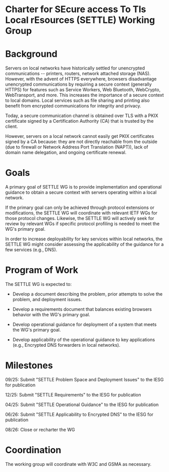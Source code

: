 # Charter for SEcure access To Tls Local rEsources (SETTLE) Working Group

# Background

Servers on local networks have historically settled for unencrypted
communications -- printers, routers, network attached storage (NAS).
However, with the advent of HTTPS everywhere, browsers disadvantage
unencrypted communications by requiring a secure context (generally
HTTPS) for features such as Service Workers, Web Bluetooth, WebCrypto,
WebTransport, and more. This increases the importance of a secure
context to local domains. Local services such as file sharing and
printing also benefit from encrypted communications for integrity and
privacy.

Today, a secure communication channel is obtained over TLS with a PKIX
certificate signed by a Certification Authority (CA) that is trusted
by the client.

However, servers on a local network cannot easily get PKIX
certificates signed by a CA because: they are not
directly reachable from the outside (due to firewall or Network Address
Port Translation (NAPT)), lack of domain name delegation, and ongoing
certificate renewal.

# Goals

A primary goal of SETTLE WG is to provide implementation and operational
guidance to obtain a secure context with servers operating within a local
network.

If the primary goal can only be achieved through protocol extensions or modifications,
the SETTLE WG will coordinate with relevant IETF WGs for those protocol changes. Likewise,
the SETTLE WG will actively seek for review by relevant WGs if specific protocol
profiling is needed to meet the WG's primary goal.

In order to increase deployability for key services within local networks, the SETTLE WG
might consider assessing the applicability of the guidance for a few services (e.g., DNS).

# Program of Work

The SETTLE WG is expected to:

* Develop a document describing the problem, prior attempts to solve the problem, and deployment
issues.

* Develop a requirements document that balances existing browsers behavior with the WG's primary goal.

* Develop operational guidance for deployment of a system that meets the WG's primary goal.

* Develop applicability of the operational guidance to key applications (e.g., Encrypted DNS forwarders in local networks).

# Milestones

09/25: Submit "SETTLE Problem Space and Deployment Issues" to the IESG for publication

12/25: Submit "SETTLE Requirements" to the IESG for publication

04/25: Submit "SETTLE Operational Guidance" to the IESG for publication

06/26: Submit "SETTLE Applicability to Encrypted DNS" to the IESG for publication

08/26: Close or recharter the WG

# Coordination

The working group will coordinate with W3C and GSMA as necessary.
